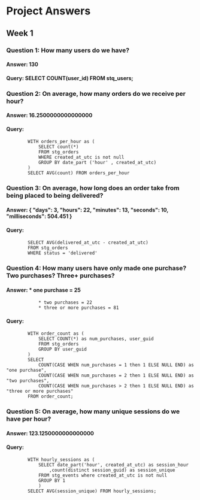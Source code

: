 # Project Answers

## Week 1 

### Question 1: How many users do we have?
#### Answer: 130
#### Query: SELECT COUNT(user_id) FROM stq_users;

### Question 2: On average, how many orders do we receive per hour?
#### Answer: 16.2500000000000000
#### Query: 
            WITH orders_per_hour as (
                SELECT count(*) 
                FROM stg_orders 
                WHERE created_at_utc is not null 
                GROUP BY date_part ('hour' , created_at_utc)
            )
            SELECT AVG(count) FROM orders_per_hour

### Question 3: On average, how long does an order take from being placed to being delivered?
#### Answer: { "days": 3, "hours": 22, "minutes": 13, "seconds": 10, "milliseconds": 504.451 }
#### Query: 
            SELECT AVG(delivered_at_utc - created_at_utc)
            FROM stg_orders
            WHERE status = 'delivered' 
### Question 4: How many users have only made one purchase? Two purchases? Three+ purchases?
#### Answer:  * one purchase = 25 
                * two purchases = 22 
                * three or more purchases = 81
#### Query: 
            WITH order_count as (   
                SELECT COUNT(*) as num_purchases, user_guid 
                FROM stg_orders 
                GROUP BY user_guid
            )
            SELECT 
                COUNT(CASE WHEN num_purchases = 1 then 1 ELSE NULL END) as "one purchase",
			    COUNT(CASE WHEN num_purchases = 2 then 1 ELSE NULL END) as "two purchases",
			    COUNT(CASE WHEN num_purchases > 2 then 1 ELSE NULL END) as "three or more purchases"
            FROM order_count;

### Question 5: On average, how many unique sessions do we have per hour?
#### Answer: 123.1250000000000000
#### Query: 
            WITH hourly_sessions as (
                SELECT date_part('hour', created_at_utc) as session_hour
                    ,count(distinct session_guid) as session_unique 
                FROM stg_events where created_at_utc is not null 
                GROUP BY 1
                )
            SELECT AVG(session_unique) FROM hourly_sessions;